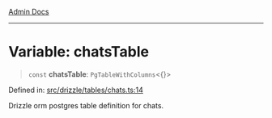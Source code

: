 [Admin Docs](/)

***

# Variable: chatsTable

> `const` **chatsTable**: `PgTableWithColumns`\<\{\}\>

Defined in: [src/drizzle/tables/chats.ts:14](https://github.com/Suyash878/talawa-api/blob/4657139c817cb5935454def8fb620b05175365a9/src/drizzle/tables/chats.ts#L14)

Drizzle orm postgres table definition for chats.
